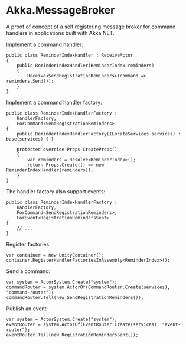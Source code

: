 # Akka.MessageBroker

A proof of concept of a self registering message broker for command handlers in applications built with Akka.NET.

Implement a command handler:

    public class ReminderIndexHandler : ReceiveActor
    {
        public ReminderIndexHandler(ReminderIndex reminders)
        {
            Receive<SendRegistrationReminders>(command => reminders.Send());
        }
    }
	
Implement a command handler factory:

    public class ReminderIndexHandlerFactory :
        HandlerFactory,
        ForCommand<SendRegistrationReminders>
    {
        public ReminderIndexHandlerFactory(ILocateServices services) : base(services) { }

        protected override Props CreateProps()
        {
            var reminders = Resolve<ReminderIndex>();
            return Props.Create(() => new ReminderIndexHandler(reminders));
        }
    }
	
The handler factory also support events:

    public class ReminderIndexHandlerFactory :
        HandlerFactory,
        ForCommand<SendRegistrationReminders>,
        ForEvent<RegistrationRemindersSent>
    {
		// ...
    }

Register factories:

    var container = new UnityContainer();
    container.RegisterHandlerFactoriesInAssembly<ReminderIndex>();
	
Send a command:

	var system = ActorSystem.Create("system");
	commandRouter = system.ActorOf(CommandRouter.Create(services), "command-router");
	commandRouter.Tell(new SendRegistrationReminders());

Publish an event:

	var system = ActorSystem.Create("system");
	eventRouter = system.ActorOf(EventRouter.Create(services), "event-router");
	eventRouter.Tell(new RegistrationRemindersSent());
